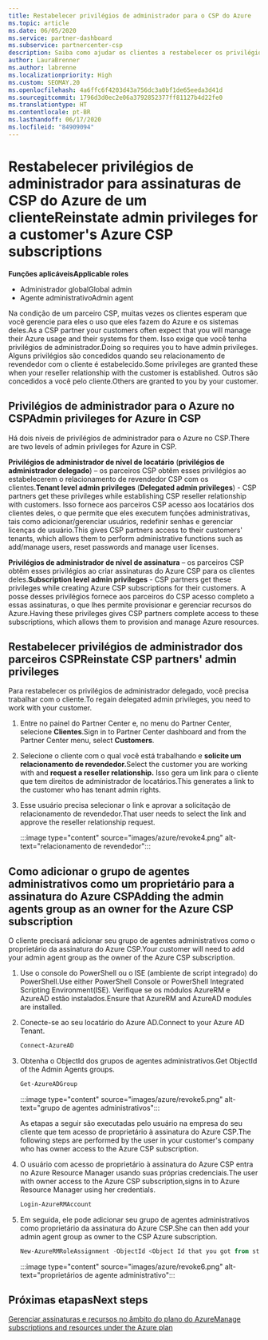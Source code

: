 ```yaml
---
title: Restabelecer privilégios de administrador para o CSP do Azure
ms.topic: article
ms.date: 06/05/2020
ms.service: partner-dashboard
ms.subservice: partnercenter-csp
description: Saiba como ajudar os clientes a restabelecer os privilégios de administrador de um parceiro para que ele possa ajudar a gerenciar as assinaturas de CSP do Azure de um cliente.
author: LauraBrenner
ms.author: labrenne
ms.localizationpriority: High
ms.custom: SEOMAY.20
ms.openlocfilehash: 4a6ffc6f4203d43a756dc3a0bf1de65eeda3d41d
ms.sourcegitcommit: 1796d3d0ec2e06a3792852377ff81127b4d22fe0
ms.translationtype: HT
ms.contentlocale: pt-BR
ms.lasthandoff: 06/17/2020
ms.locfileid: "84909094"
---
```

# <a name="reinstate-admin-privileges-for-a-customers-azure-csp-subscriptions"></a><span data-ttu-id="822a7-103">Restabelecer privilégios de administrador para assinaturas de CSP do Azure de um cliente</span><span class="sxs-lookup"><span data-stu-id="822a7-103">Reinstate admin privileges for a customer's Azure CSP subscriptions</span></span>  

<span data-ttu-id="822a7-104">**Funções aplicáveis**</span><span class="sxs-lookup"><span data-stu-id="822a7-104">**Applicable roles**</span></span>

- <span data-ttu-id="822a7-105">Administrador global</span><span class="sxs-lookup"><span data-stu-id="822a7-105">Global admin</span></span>
- <span data-ttu-id="822a7-106">Agente administrativo</span><span class="sxs-lookup"><span data-stu-id="822a7-106">Admin agent</span></span>

<span data-ttu-id="822a7-107">Na condição de um parceiro CSP, muitas vezes os clientes esperam que você gerencie para eles o uso que eles fazem do Azure e os sistemas deles.</span><span class="sxs-lookup"><span data-stu-id="822a7-107">As a CSP partner your customers often expect that you will manage their Azure usage and their systems for them.</span></span> <span data-ttu-id="822a7-108">Isso exige que você tenha privilégios de administrador.</span><span class="sxs-lookup"><span data-stu-id="822a7-108">Doing so requires you to have admin privileges.</span></span> <span data-ttu-id="822a7-109">Alguns privilégios são concedidos quando seu relacionamento de revendedor com o cliente é estabelecido.</span><span class="sxs-lookup"><span data-stu-id="822a7-109">Some privileges are granted these when your reseller relationship with the customer is established.</span></span> <span data-ttu-id="822a7-110">Outros são concedidos a você pelo cliente.</span><span class="sxs-lookup"><span data-stu-id="822a7-110">Others are granted to you by your customer.</span></span>

## <a name="admin-privileges-for-azure-in-csp"></a><span data-ttu-id="822a7-111">Privilégios de administrador para o Azure no CSP</span><span class="sxs-lookup"><span data-stu-id="822a7-111">Admin privileges for Azure in CSP</span></span>

<span data-ttu-id="822a7-112">Há dois níveis de privilégios de administrador para o Azure no CSP.</span><span class="sxs-lookup"><span data-stu-id="822a7-112">There are two levels of admin privileges for Azure in CSP.</span></span>

<span data-ttu-id="822a7-113">**Privilégios de administrador de nível de locatário** (**privilégios de administrador delegado**) – os parceiros CSP obtêm esses privilégios ao estabelecerem o relacionamento de revendedor CSP com os clientes.</span><span class="sxs-lookup"><span data-stu-id="822a7-113">**Tenant level admin privileges** (**Delegated admin privileges**) -  CSP partners get these privileges while establishing CSP reseller relationship with customers.</span></span> <span data-ttu-id="822a7-114">Isso fornece aos parceiros CSP acesso aos locatários dos clientes deles, o que permite que eles executem funções administrativas, tais como adicionar/gerenciar usuários, redefinir senhas e gerenciar licenças de usuário.</span><span class="sxs-lookup"><span data-stu-id="822a7-114">This gives CSP partners access to their customers' tenants, which allows them to perform administrative functions such as add/manage users, reset passwords and manage user licenses.</span></span>

<span data-ttu-id="822a7-115">**Privilégios de administrador de nível de assinatura** – os parceiros CSP obtêm esses privilégios ao criar assinaturas do Azure CSP para os clientes deles.</span><span class="sxs-lookup"><span data-stu-id="822a7-115">**Subscription level admin privileges** - CSP partners get these privileges while creating Azure CSP subscriptions for their customers.</span></span> <span data-ttu-id="822a7-116">A posse desses privilégios fornece aos parceiros do CSP acesso completo a essas assinaturas, o que lhes permite provisionar e gerenciar recursos do Azure.</span><span class="sxs-lookup"><span data-stu-id="822a7-116">Having these privileges gives CSP partners complete access to these subscriptions, which allows them to provision and manage Azure resources.</span></span>

## <a name="reinstate-csp-partners-admin-privileges"></a><span data-ttu-id="822a7-117">Restabelecer privilégios de administrador dos parceiros CSP</span><span class="sxs-lookup"><span data-stu-id="822a7-117">Reinstate CSP partners' admin privileges</span></span>

<span data-ttu-id="822a7-118">Para restabelecer os privilégios de administrador delegado, você precisa trabalhar com o cliente.</span><span class="sxs-lookup"><span data-stu-id="822a7-118">To regain delegated admin privileges, you need to work with your customer.</span></span>

1. <span data-ttu-id="822a7-119">Entre no painel do Partner Center e, no menu do Partner Center, selecione **Clientes**.</span><span class="sxs-lookup"><span data-stu-id="822a7-119">Sign in to Partner Center dashboard and from the Partner Center menu, select **Customers**.</span></span>

2. <span data-ttu-id="822a7-120">Selecione o cliente com o qual você está trabalhando e **solicite um relacionamento de revendedor.**</span><span class="sxs-lookup"><span data-stu-id="822a7-120">Select the customer you are working with and **request a reseller relationship.**</span></span> <span data-ttu-id="822a7-121">Isso gera um link para o cliente que tem direitos de administrador de locatários.</span><span class="sxs-lookup"><span data-stu-id="822a7-121">This generates a link to the customer who has tenant admin rights.</span></span>

3. <span data-ttu-id="822a7-122">Esse usuário precisa selecionar o link e aprovar a solicitação de relacionamento de revendedor.</span><span class="sxs-lookup"><span data-stu-id="822a7-122">That user needs to select the link and approve the reseller relationship request.</span></span>

   :::image type="content" source="images/azure/revoke4.png" alt-text="relacionamento de revendedor":::

## <a name="adding-the-admin-agents-group-as-an-owner-for-the-azure-csp-subscription"></a><span data-ttu-id="822a7-124">Como adicionar o grupo de agentes administrativos como um proprietário para a assinatura do Azure CSP</span><span class="sxs-lookup"><span data-stu-id="822a7-124">Adding the admin agents group as an owner for the Azure CSP subscription</span></span>

<span data-ttu-id="822a7-125">O cliente precisará adicionar seu grupo de agentes administrativos como o proprietário da assinatura do Azure CSP.</span><span class="sxs-lookup"><span data-stu-id="822a7-125">Your customer will need to add your admin agent group as the owner of the Azure CSP subscription.</span></span>

1. <span data-ttu-id="822a7-126">Use o console do PowerShell ou o ISE (ambiente de script integrado) do PowerShell.</span><span class="sxs-lookup"><span data-stu-id="822a7-126">Use either PowerShell Console or PowerShell Integrated Scripting Environment(ISE).</span></span> <span data-ttu-id="822a7-127">Verifique se os módulos AzureRM e AzureAD estão instalados.</span><span class="sxs-lookup"><span data-stu-id="822a7-127">Ensure that AzureRM and AzureAD modules are installed.</span></span>

2. <span data-ttu-id="822a7-128">Conecte-se ao seu locatário do Azure AD.</span><span class="sxs-lookup"><span data-stu-id="822a7-128">Connect to your Azure AD Tenant.</span></span>

   ```powershell
   Connect-AzureAD
   ```

3. <span data-ttu-id="822a7-129">Obtenha o ObjectId dos grupos de agentes administrativos.</span><span class="sxs-lookup"><span data-stu-id="822a7-129">Get ObjectId of the Admin Agents groups.</span></span>

   ```powershell
   Get-AzureADGroup
   ```

   :::image type="content" source="images/azure/revoke5.png" alt-text="grupo de agentes administrativos":::

   <span data-ttu-id="822a7-131">As etapas a seguir são executadas pelo usuário na empresa do seu cliente que tem acesso de proprietário à assinatura do Azure CSP.</span><span class="sxs-lookup"><span data-stu-id="822a7-131">The following steps are performed by the user in your customer's company who has owner access to the Azure CSP subscription.</span></span>

4. <span data-ttu-id="822a7-132">O usuário com acesso de proprietário à assinatura do Azure CSP entra no Azure Resource Manager usando suas próprias credenciais.</span><span class="sxs-lookup"><span data-stu-id="822a7-132">The user with owner access to the Azure CSP subscription,signs in to Azure Resource Manager using her credentials.</span></span>

   ```powershell
   Login-AzureRMAccount
   ```

5. <span data-ttu-id="822a7-133">Em seguida, ele pode adicionar seu grupo de agentes administrativos como proprietário da assinatura do Azure CSP.</span><span class="sxs-lookup"><span data-stu-id="822a7-133">She can then add your admin agent group as owner to the CSP Azure subscription.</span></span>

    ```powershell
    New-AzureRMRoleAssignment -ObjectId <Object Id that you got from step 3> -RoleDefinitionName Owner -Scope "/subscriptions/<SubscriptionId of CSP subscription>"
    ```

   :::image type="content" source="images/azure/revoke6.png" alt-text="proprietários de agente administrativo":::

## <a name="next-steps"></a><span data-ttu-id="822a7-135">Próximas etapas</span><span class="sxs-lookup"><span data-stu-id="822a7-135">Next steps</span></span>

[<span data-ttu-id="822a7-136">Gerenciar assinaturas e recursos no âmbito do plano do Azure</span><span class="sxs-lookup"><span data-stu-id="822a7-136">Manage subscriptions and resources under the Azure plan</span></span>](azure-plan-manage.md)

